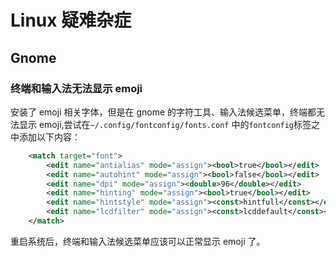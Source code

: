 # Linux 疑难杂症

## Gnome
### 终端和输入法无法显示 emoji

安装了 emoji 相关字体，但是在 gnome 的字符工具、输入法候选菜单，终端都无法显示 emoji,尝试在`~/.config/fontconfig/fonts.conf` 中的`fontconfig`标签之中添加以下内容：

```xml
	<match target="font">
		<edit name="antialias" mode="assign"><bool>true</bool></edit>
		<edit name="autohint" mode="assign"><bool>false</bool></edit>
		<edit name="dpi" mode="assign"><double>96</double></edit>
		<edit name="hinting" mode="assign"><bool>true</bool></edit>
		<edit name="hintstyle" mode="assign"><const>hintfull</const></edit>
		<edit name="lcdfilter" mode="assign"><const>lcddefault</const></edit>
	</match>
```

重启系统后，终端和输入法候选菜单应该可以正常显示 emoji 了。